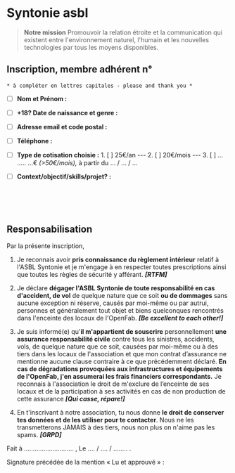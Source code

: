 # Syntonie asbl
>**Notre mission**
>Promouvoir la relation étroite et la communication qui existent entre l'environnement naturel, l'humain et les nouvelles technologies par tous les moyens disponibles.

## Inscription, membre adhérent n° 
  `* à compléter en lettres capitales - please and thank you *`
- [ ] **Nom et Prénom :**
- [ ] **+18? Date de naissance et genre :** 
- [ ] **Adresse email et code postal :**
- [ ] **Téléphone :**
- [ ] **Type de cotisation choisie :**
          1. [ ] 25€/an --- 2. [ ] 20€/mois --- 3. [ ] ... .....  ...€ *(>50€/mois),* à partir du ... / ... / ...
- [ ]  **Context/objectif/skills/projet? :**
<br><br><br><br><br>



## Responsabilisation
Par la présente inscription,
1. Je reconnais avoir **pris connaissance du règlement intérieur** relatif à l'ASBL Syntonie et je m'engage à en respecter toutes prescriptions ainsi que toutes les règles de sécurité y afférant. ***[RTFM]***

2. Je déclare  **dégager l'ASBL Syntonie de toute responsabilité en cas d'accident, de vol** de quelque nature que ce soit **ou de dommages** sans aucune exception ni réserve, causés par moi-même ou par autrui, personnes et généralement tout objet et biens quelconques rencontrés dans l'enceinte des locaux de l'OpenFab. ***[Be excellent to each other!]***

3. Je suis informé(e) qu'**il m'appartient de souscrire** personnellement **une assurance responsabilité civile** contre tous les sinistres, accidents, vols, de quelque nature que ce soit, causées par moi-même ou à des tiers dans les locaux de l'association et que mon contrat d’assurance ne mentionne aucune clause contraire à ce que précédemment déclaré. 
**En cas de dégradations provoquées aux infrastructures et équipements de l'OpenFab, j'en assumerai les frais financiers correspondants.** 
Je reconnais à l'association le droit de m'exclure de l’enceinte de ses locaux et de la participation à ses activités en cas de non production de cette assurance ***[Qui casse, répare!]***

4. En t'inscrivant à notre association, tu nous donne **le droit de conserver tes données et de les utiliser pour te contacter**. 
Nous ne les transmetterons JAMAIS à des tiers, nous non plus on n'aime pas les spams. ***[GRPD]***


Fait à …………………....... , Le .... / .... / ........ .

Signature précédée de la mention « Lu et approuvé » :
